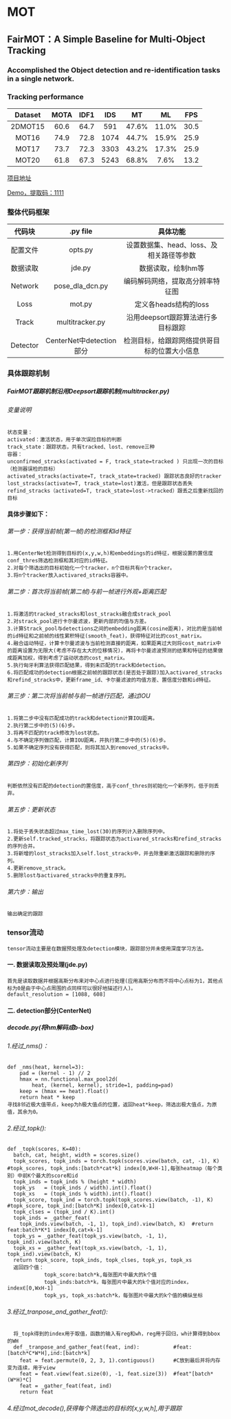 MOT
===
## FairMOT：A Simple Baseline for Multi-Object Tracking
### Accomplished the Object detection and re-identification tasks in a single network.

### Tracking performance
Dataset|MOTA|IDF1|IDS|MT|ML|FPS
:----:|:----:|:----:|:----:|:----:|:----:|:----:|
2DMOT15|60.6|64.7|591|47.6%|11.0%|30.5
MOT16|74.9|72.8|1074|44.7%|15.9%|25.9
MOT17|73.7|72.3|3303|43.2%|17.3%|25.9
MOT20|61.8|67.3|5243|68.8%|7.6%|13.2

[项目地址](https://github.com/ifzhang/FairMOT)

[Demo，提取码：1111](https://pan.baidu.com/s/1yT-q5z7ljlX4RHoFpMf3Ng)

### 整体代码框架
代码块|.py file|具体功能
:----:|:----:|:----:|
配置文件|opts.py|设置数据集、head、loss、及相关路径等参数
数据读取|jde.py|数据读取，绘制hm等
Network|pose_dla_dcn.py|编码解码网络，提取高分辨率特征图
Loss|mot.py|定义各heads结构的loss
Track|multitracker.py|沿用deepsort跟踪算法进行多目标跟踪
Detector|CenterNet中detection部分|检测目标，给跟踪网络提供哥目标的位置大小信息

### 具体跟踪机制
##### FairMOT跟踪机制沿用Deepsort跟踪机制(multitracker.py)
###### 变量说明
    状态变量：
    activated：激活状态，用于单次误捡目标的判断
    track_state：跟踪状态，共有tracked、lost、remove三种
    容器：
    unconfirmed_stracks(activated = F, track_state=tracked ) 只出现一次的目标（检测器误检的目标）
    activated_stracks(activate=T, track_state=tracked) 跟踪状态良好的tracker
    lost_stracks(activate=T, track_state=lost)激活，但是跟踪状态丢失
    refind_stracks（activated=T, track_state=lost->tracked）跟丢之后重新找回的目标
#### 具体步骤如下：
###### 第一步：获得当前帧(第一帧)的检测框和id特征
    1.用CenterNet检测得到目标的(x,y,w,h)和embeddings的id特征，根据设置的置信度conf_thres筛选检测框和其对应的id特征。
    2.对每个筛选出的目标初始化一个tracker，n个目标共有n个tracker。
    3.将n个tracker放入activared_stracks容器中。
###### 第二步：首次将当前帧(第二帧)与前一帧进行外观+距离匹配
    1.将激活的tracked_stracks和lost_stracks融合成strack_pool
    2.对strack_pool进行卡尔曼滤波，更新内部的均值与方差。
    3.计算Strack_pool与detections之间的embedding距离(cosine距离)，对比的是当前帧的id特征和之前帧的线性累积特征(smooth_feat)，获得特征对比的cost_matrix。
    4.融合运动特征，计算卡尔曼滤波与当前检测直接的距离，如果距离过大则将cost_matrix中的距离设置为无限大(考虑不存在太大的位移情况)，再将卡尔曼滤波预测的结果和特征的结果做成距离加权，得到考虑了运动状态的cost_matrix。
    5.执行匈牙利算法获得匹配结果，得到未匹配的track和detection。
    6.将匹配成功的detection根据之前帧的跟踪状态(是否处于跟踪)加入activared_stracks和refind_stracks中，更新frame_id、卡尔曼滤波的均值方差、置信度分数和id特征。
###### 第三步：第二次将当前帧与前一帧进行匹配，通过IOU
    1.将第二步中没有匹配成功的track和detection计算IOU距离。
    2.执行第二步中的(5)(6)步。
    3.将再不匹配的track修改为lost状态。
    4.与不确定序列做匹配，计算IOU距离，并执行第二步中的(5)(6)步。
    5.如果不确定序列没有获得匹配，则将其加入到removed_stracks中。
###### 第四步：初始化新序列
    判断依然没有匹配的detection的置信度，高于conf_thres则初始化一个新序列，低于则丢弃。
###### 第五步：更新状态
    1.将处于丢失状态超过max_time_lost(30)的序列计入删除序列中。
    2.更新self.tracked_stracks，将跟踪状态为activared_stracks和refind_stracks的序列合并。
    3.将新增的lost_stracks加入self.lost_stracks中，并去除重新激活跟踪和删除的序列。
    4.更新remove_strack。
    5.删除lost与activared_stracks中的重复序列。
###### 第六步：输出
    输出确定的跟踪
### tensor流动
    tensor流动主要是在数据预处理及detection模块，跟踪部分并未使用深度学习方法。
#### 一. 数据读取及预处理(jde.py)
    首先是读取数据并根据高斯分布来对中心点进行处理(应用高斯分布而不将中心点标为1，其他点标为0是由于中心点周围的点同样可以很好地描述行人)。
    default_resolution = [1088, 608]
#### 二. detection部分(CenterNet)
##### decode.py(将hm解码成b-box)
###### 1.经过_nms()：    
    def _nms(heat, kernel=3):
        pad = (kernel - 1) // 2
        hmax = nn.functional.max_pool2d(
            heat, (kernel, kernel), stride=1, padding=pad)
        keep = (hmax == heat).float()
        return heat * keep
    寻找8邻近极大值带点，keep为h极大值点的位置，返回heat*keep，筛选出极大值点，为原值，其余为0。
###### 2.经过_topk():
    def _topk(scores, K=40):
      batch, cat, height, width = scores.size()
      topk_scores, topk_inds = torch.topk(scores.view(batch, cat, -1), K) #topk_scores, topk_inds:[batch*cat*k] index[0,W×H-1],每张heatmap（每个类别）中前K个最大的score和id
      topk_inds = topk_inds % (height * width)
      topk_ys   = (topk_inds / width).int().float()
      topk_xs   = (topk_inds % width).int().float()
      topk_score, topk_ind = torch.topk(topk_scores.view(batch, -1), K) #topk_score, topk_ind:[batch*K] index[0,cat×k-1]
      topk_clses = (topk_ind / K).int()
      topk_inds = _gather_feat(
        topk_inds.view(batch, -1, 1), topk_ind).view(batch, K)  #return feat:batch*K*1 index[0,cat×k-1]
      topk_ys = _gather_feat(topk_ys.view(batch, -1, 1), topk_ind).view(batch, K)
      topk_xs = _gather_feat(topk_xs.view(batch, -1, 1), topk_ind).view(batch, K)
      return topk_score, topk_inds, topk_clses, topk_ys, topk_xs
      返回四个值：
                topk_score:batch*k,每张图片中最大的k个值
                topk_inds:batch*k，每张图片中最大的k个值对应的index，index∈[0,WxH-1]
                topk_ys, topk_xs:batch*k，每张图片中最大的k个值的横纵坐标
###### 3.经过_tranpose_and_gather_feat():
      将_topk得到的index用于取值，函数的输入有reg和wh，reg用于回归，wh计算得到bbox的WH
      def _tranpose_and_gather_feat(feat, ind):           #feat:[batch*C*W*H],ind:[batch*k]
        feat = feat.permute(0, 2, 3, 1).contiguous()      #C放到最后并将内存变为连续，用于view
        feat = feat.view(feat.size(0), -1, feat.size(3))  #feat"[batch*(W*H)*C]
        feat = _gather_feat(feat, ind)
        return feat
###### 4.经过mot_decode(),获得每个筛选出的目标的[x,y,w,h],用于跟踪
